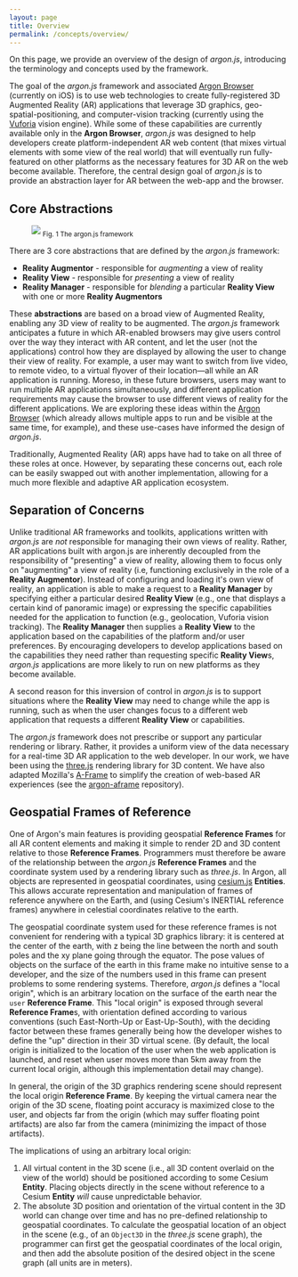 ```yaml
---
layout: page
title: Overview
permalink: /concepts/overview/
---
```


On this page, we provide an overview of the design of *argon.js*, introducing the terminology and concepts used by the framework.

The goal of the *argon.js* framework and associated [Argon Browser](http://argonjs.io/argon-app/) (currently on iOS) is to use web technologies to create fully-registered 3D Augmented Reality (AR) applications that leverage 3D graphics, geo-spatial-positioning, and computer-vision tracking (currently using the [Vuforia](https://www.vuforia.com) vision engine). While some of these capabilities are currently available only in the **Argon Browser**, *argon.js* was designed to help developers create platform-independent AR web content (that mixes virtual elements with some view of the real world) that will eventually run fully-featured on other platforms as the necessary features for 3D AR on the web become available. Therefore, the central design goal of *argon.js* is to provide an abstraction layer for AR between the web-app and the browser.

## Core Abstractions

<figure>
<a href="/concepts/argonjs-framework.png"><img src="/concepts/argonjs-framework.png" /></a>
<figurecaption><sub>Fig. 1 The argon.js framework</sub></figurecaption>
</figure>

There are 3 core abstractions that are defined by the *argon.js* framework:

* **Reality Augmentor** - responsible for *augmenting* a view of reality
* **Reality View** - responsible for *presenting* a view of reality
* **Reality Manager** - responsible for *blending* a particular **Reality View** with one or more **Reality Augmentors**

These **abstractions** are based on a broad view of Augmented Reality, enabling any 3D view of reality to be augmented. The *argon.js* framework anticipates a future in which AR-enabled browsers may give users control over the way they interact with AR content, and let the user (not the applications) control how they are displayed by allowing the user to change their view of reality. For example, a user may want to switch from live video, to remote video, to a virtual flyover of their location—all while an AR application is running. Moreso, in these future browsers, users may want to run multiple AR applications simultaneously, and different application requirements may cause the browser to use different views of reality for the different applications. We are exploring these ideas within the [Argon Browser](http://argonjs.io/argon-app/) (which already allows multiple apps to run and be visible at the same time, for example), and these use-cases have informed the design of *argon.js*.

Traditionally, Augmented Reality (AR) apps have had to take on all three of these roles at once. However, by separating these concerns out, each role can be easily swapped out with another implementation, allowing for a much more flexible and adaptive AR application ecosystem.

## Separation of Concerns

Unlike traditional AR frameworks and toolkits, applications written with *argon.js* are *not* responsible for managing their own views of reality. Rather, AR applications built with argon.js are inherently decoupled from the responsibility of "presenting" a view of reality, allowing them to focus only on "augmenting" a view of reality (i.e, functioning exclusively in the role of a **Reality Augmentor**). Instead of configuring and loading it's own view of reality, an application is able to make a request to a **Reality Manager** by specifying either a particular desired **Reality View** (e.g., one that displays a certain kind of panoramic image) or expressing the specific capabilities needed for the application to function (e.g., geolocation, Vuforia vision tracking). The **Reality Manager** then supplies a **Reality View** to the application based on the capabilities of the platform and/or user preferences. By encouraging developers to develop applications based on the capabilities they need rather than requesting specific **Reality View**s, *argon.js* applications are more likely to run on new platforms as they become available.  

A second reason for this inversion of control in *argon.js* is to support situations where the **Reality View** may need to change while the app is running, such as when the user changes focus to a different web application that requests a different **Reality View** or capabilities. 
    
The *argon.js* framework does not prescribe or support any particular rendering or  library. Rather, it provides a uniform view of the data necessary for a real-time 3D AR application to the web developer. In our work, we have been using the [three.js](http://threejs.org) rendering library for 3D content. We have also adapted Mozilla's [A-Frame](http://argonjs.io/argon-aframe/) to simplify the creation of web-based AR experiences (see the [argon-aframe](http://argonjs.io/argon-aframe/) repository).

## Geospatial Frames of Reference

One of Argon's main features is providing geospatial **Reference Frames** for all AR content elements and making it simple to render 2D and 3D content relative to those **Reference Frames**. Programmers must therefore be aware of the relationship between the *argon.js* **Reference Frames** and the coordinate system used by a rendering library such as *three.js*. In Argon, all objects are represented in geospatial coordinates, using [cesium.js](http://cesiumjs.org) **Entities**. This allows accurate representation and manipulation of frames of reference anywhere on the Earth, and (using Cesium's INERTIAL reference frames) anywhere in celestial coordinates relative to the earth.

The geospatial coordinate system used for these reference frames is not convenient for rendering with a typical 3D graphics library: it is centered at the center of the earth, with z being the line between the north and south poles and the xy plane going through the equator. The pose values of objects on the surface of the earth in this frame make no intuitive sense to a developer, and the size of the numbers used in this frame can present problems to some rendering systems. Therefore, *argon.js* defines a "local origin", which is an arbitrary location on the surface of the earth near the ```user``` **Reference Frame**. This "local origin" is exposed through several **Reference Frame**s, with orientation defined according to various conventions (such East-North-Up or East-Up-South), with the deciding factor between these frames generally being how the developer wishes to define the "up" direction in their 3D virtual scene. (By default, the local origin is initialized to the location of the user when the web application is launched, and reset when user moves more than 5km away from the current local origin, although this implementation detail may change). 

In general, the origin of the 3D graphics rendering scene should represent the local origin **Reference Frame**. By keeping the virtual camera near the origin of the 3D scene, floating point accuracy is maximized close to the user, and objects far from the origin (which may suffer floating point artifacts) are also far from the camera (minimizing the impact of those artifacts).

The implications of using an arbitrary local origin:

1. All virtual content in the 3D scene (i.e., all 3D content overlaid on the view of the world) should be positioned according to some Cesium **Entity**. Placing objects directly in the scene without reference to a Cesium **Entity** *will* cause unpredictable behavior. 
1. The absolute 3D position and orientation of the virtual content in the 3D world can change over time and has no pre-defined relationship to geospatial coordinates. To calculate the geospatial location of an object in the scene (e.g., of an ```Object3D``` in the *three.js* scene graph), the programmer can first get the geospatial coordinates of the local origin, and then add the absolute position of the desired object in the scene graph (all units are in meters).
